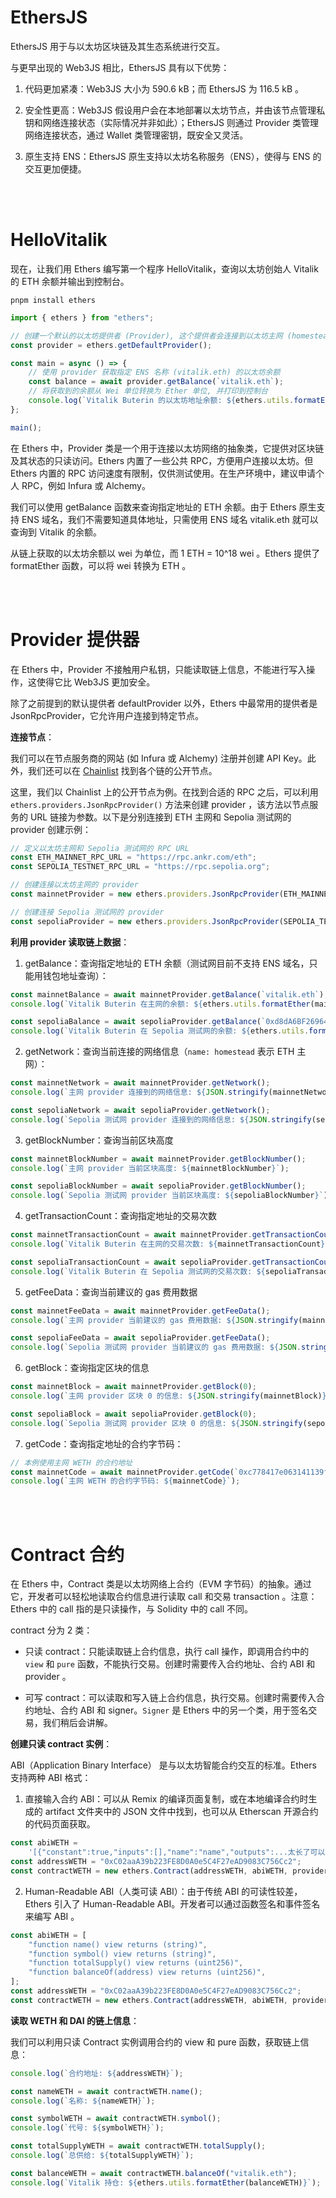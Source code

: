 # EthersJS

EthersJS 用于与以太坊区块链及其生态系统进行交互。

与更早出现的 Web3JS 相比，EthersJS 具有以下优势：

1. 代码更加紧凑：Web3JS 大小为 590.6 kB；而 EthersJS 为 116.5 kB 。

2. 安全性更高：Web3JS 假设用户会在本地部署以太坊节点，并由该节点管理私钥和网络连接状态（实际情况并非如此）；EthersJS 则通过 Provider 类管理网络连接状态，通过 Wallet 类管理密钥，既安全又灵活。

3. 原生支持 ENS：EthersJS 原生支持以太坊名称服务（ENS），使得与 ENS 的交互更加便捷。

<br><br>

# HelloVitalik

现在，让我们用 Ethers 编写第一个程序 HelloVitalik，查询以太坊创始人 Vitalik 的 ETH 余额并输出到控制台。

```shell
pnpm install ethers
```

```js
import { ethers } from "ethers";

// 创建一个默认的以太坊提供者 (Provider), 这个提供者会连接到以太坊主网 (homestead)
const provider = ethers.getDefaultProvider();

const main = async () => {
    // 使用 provider 获取指定 ENS 名称 (vitalik.eth) 的以太坊余额
    const balance = await provider.getBalance(`vitalik.eth`);
    // 将获取到的余额从 Wei 单位转换为 Ether 单位, 并打印到控制台
    console.log(`Vitalik Buterin 的以太坊地址余额: ${ethers.utils.formatEther(balance)} ETH`);
};

main();
```

在 Ethers 中，Provider 类是一个用于连接以太坊网络的抽象类，它提供对区块链及其状态的只读访问。Ethers 内置了一些公共 RPC，方便用户连接以太坊。但 Ethers 内置的 RPC 访问速度有限制，仅供测试使用。在生产环境中，建议申请个人 RPC，例如 Infura 或 Alchemy。

我们可以使用 getBalance 函数来查询指定地址的 ETH 余额。由于 Ethers 原生支持 ENS 域名，我们不需要知道具体地址，只需使用 ENS 域名 vitalik.eth 就可以查询到 Vitalik 的余额。

从链上获取的以太坊余额以 wei 为单位，而 1 ETH = 10^18 wei 。Ethers 提供了 formatEther 函数，可以将 wei 转换为 ETH 。

<br><br>

# Provider 提供器

在 Ethers 中，Provider 不接触用户私钥，只能读取链上信息，不能进行写入操作，这使得它比 Web3JS 更加安全。

除了之前提到的默认提供者 defaultProvider 以外，Ethers 中最常用的提供者是 JsonRpcProvider，它允许用户连接到特定节点。

**连接节点**：

我们可以在节点服务商的网站 (如 Infura 或 Alchemy) 注册并创建 API Key。此外，我们还可以在 [Chainlist](https://chainlist.org/) 找到各个链的公开节点。

这里，我们以 Chainlist 上的公开节点为例。在找到合适的 RPC 之后，可以利用 `ethers.providers.JsonRpcProvider()` 方法来创建 provider ，该方法以节点服务的 URL 链接为参数。以下是分别连接到 ETH 主网和 Sepolia 测试网的 provider 创建示例：

```js
// 定义以太坊主网和 Sepolia 测试网的 RPC URL
const ETH_MAINNET_RPC_URL = "https://rpc.ankr.com/eth";
const SEPOLIA_TESTNET_RPC_URL = "https://rpc.sepolia.org";

// 创建连接以太坊主网的 provider
const mainnetProvider = new ethers.providers.JsonRpcProvider(ETH_MAINNET_RPC_URL);

// 创建连接 Sepolia 测试网的 provider
const sepoliaProvider = new ethers.providers.JsonRpcProvider(SEPOLIA_TESTNET_RPC_URL);
```

**利用 provider 读取链上数据**：

1. getBalance：查询指定地址的 ETH 余额（测试网目前不支持 ENS 域名，只能用钱包地址查询）：

```js
const mainnetBalance = await mainnetProvider.getBalance(`vitalik.eth`);
console.log(`Vitalik Buterin 在主网的余额: ${ethers.utils.formatEther(mainnetBalance)} ETH`);

const sepoliaBalance = await sepoliaProvider.getBalance(`0xd8dA6BF26964aF9D7eEd9e03E53415D37aA96045`);
console.log(`Vitalik Buterin 在 Sepolia 测试网的余额: ${ethers.utils.formatEther(sepoliaBalance)} ETH`);
```

2. getNetwork：查询当前连接的网络信息（`name: homestead` 表示 ETH 主网）：

```js
const mainnetNetwork = await mainnetProvider.getNetwork();
console.log(`主网 provider 连接到的网络信息: ${JSON.stringify(mainnetNetwork)}`);

const sepoliaNetwork = await sepoliaProvider.getNetwork();
console.log(`Sepolia 测试网 provider 连接到的网络信息: ${JSON.stringify(sepoliaNetwork)}`);
```

3. getBlockNumber：查询当前区块高度

```js
const mainnetBlockNumber = await mainnetProvider.getBlockNumber();
console.log(`主网 provider 当前区块高度: ${mainnetBlockNumber}`);

const sepoliaBlockNumber = await sepoliaProvider.getBlockNumber();
console.log(`Sepolia 测试网 provider 当前区块高度: ${sepoliaBlockNumber}`);
```

4. getTransactionCount：查询指定地址的交易次数

```js
const mainnetTransactionCount = await mainnetProvider.getTransactionCount(`vitalik.eth`);
console.log(`Vitalik Buterin 在主网的交易次数: ${mainnetTransactionCount}`);

const sepoliaTransactionCount = await sepoliaProvider.getTransactionCount(`0xd8dA6BF26964aF9D7eEd9e03E53415D37aA96045`);
console.log(`Vitalik Buterin 在 Sepolia 测试网的交易次数: ${sepoliaTransactionCount}`);
```

5. getFeeData：查询当前建议的 gas 费用数据

```js
const mainnetFeeData = await mainnetProvider.getFeeData();
console.log(`主网 provider 当前建议的 gas 费用数据: ${JSON.stringify(mainnetFeeData)}`);

const sepoliaFeeData = await sepoliaProvider.getFeeData();
console.log(`Sepolia 测试网 provider 当前建议的 gas 费用数据: ${JSON.stringify(sepoliaFeeData)}`);
```

6. getBlock：查询指定区块的信息

```js
const mainnetBlock = await mainnetProvider.getBlock(0);
console.log(`主网 provider 区块 0 的信息: ${JSON.stringify(mainnetBlock)}`);

const sepoliaBlock = await sepoliaProvider.getBlock(0);
console.log(`Sepolia 测试网 provider 区块 0 的信息: ${JSON.stringify(sepoliaBlock)}`);
```

7. getCode：查询指定地址的合约字节码：

```js
// 本例使用主网 WETH 的合约地址
const mainnetCode = await mainnetProvider.getCode(`0xc778417e063141139fce010982780140aa0cd5ab`);
console.log(`主网 WETH 的合约字节码: ${mainnetCode}`);
```

<br><br>

# Contract 合约

在 Ethers 中，Contract 类是以太坊网络上合约（EVM 字节码）的抽象。通过它，开发者可以轻松地读取合约信息进行读取 call 和交易 transaction 。注意：Ethers 中的 call 指的是只读操作，与 Solidity 中的 call 不同。

contract 分为 2 类：

-   只读 contract：只能读取链上合约信息，执行 call 操作，即调用合约中的 `view` 和 `pure` 函数，不能执行交易。创建时需要传入合约地址、合约 ABI 和 provider 。

-   可写 contract：可以读取和写入链上合约信息，执行交易。创建时需要传入合约地址、合约 ABI 和 signer。`Signer` 是 Ethers 中的另一个类，用于签名交易，我们稍后会讲解。

**创建只读 contract 实例**：

ABI（Application Binary Interface） 是与以太坊智能合约交互的标准。Ethers 支持两种 ABI 格式：

1. 直接输入合约 ABI：可以从 Remix 的编译页面复制，或在本地编译合约时生成的 artifact 文件夹中的 JSON 文件中找到，也可以从 Etherscan 开源合约的代码页面获取。

```js
const abiWETH =
    '[{"constant":true,"inputs":[],"name":"name","outputs":...太长了可以从 https://etherscan.io/token/0xc02aaa39b223fe8d0a0e5c4f27ead9083c756cc2#code 获取';
const addressWETH = "0xC02aaA39b223FE8D0A0e5C4F27eAD9083C756Cc2";
const contractWETH = new ethers.Contract(addressWETH, abiWETH, provider);
```

2. Human-Readable ABI（人类可读 ABI）：由于传统 ABI 的可读性较差，Ethers 引入了 Human-Readable ABI。开发者可以通过函数签名和事件签名来编写 ABI 。

```js
const abiWETH = [
    "function name() view returns (string)",
    "function symbol() view returns (string)",
    "function totalSupply() view returns (uint256)",
    "function balanceOf(address) view returns (uint256)",
];
const addressWETH = "0xC02aaA39b223FE8D0A0e5C4F27eAD9083C756Cc2";
const contractWETH = new ethers.Contract(addressWETH, abiWETH, provider);
```

**读取 WETH 和 DAI 的链上信息**：

我们可以利用只读 Contract 实例调用合约的 view 和 pure 函数，获取链上信息：

```js
console.log(`合约地址: ${addressWETH}`);

const nameWETH = await contractWETH.name();
console.log(`名称: ${nameWETH}`);

const symbolWETH = await contractWETH.symbol();
console.log(`代号: ${symbolWETH}`);

const totalSupplyWETH = await contractWETH.totalSupply();
console.log(`总供给: ${totalSupplyWETH}`);

const balanceWETH = await contractWETH.balanceOf("vitalik.eth");
console.log(`Vitalik 持仓: ${ethers.utils.formatEther(balanceWETH)}`);
```

<br><br>
